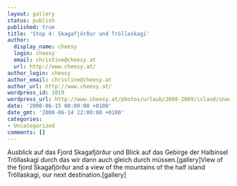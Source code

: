 ```yaml
---
layout: gallery
status: publish
published: true
title: 'Stop 4: Skagafjörður und Tröllaskagi'
author:
  display_name: cheesy
  login: cheesy
  email: christine@cheesy.at
  url: http://www.cheesy.at/
author_login: cheesy
author_email: christine@cheesy.at
author_url: http://www.cheesy.at/
wordpress_id: 1819
wordpress_url: http://www.cheesy.at/photos/urlaub/2008-2009/island/snaefellsnes-myvatn/stop-4-skagafjoerdur-troellaskagi/
date: '2008-06-15 00:00:00 +0100'
date_gmt: '2008-06-14 22:00:00 +0100'
categories:
- Uncategorized
comments: []
---
```

<!--:de-->Ausblick auf das Fjord Skagafjörður und Blick auf das Gebirge der Halbinsel Tröllaskagi durch das wir dann auch gleich durch müssen.[gallery]<!--:--><!--:en-->View of the fjord Skagafjörður and a view of the mountains of the half island Tröllaskagi, our next destination.[gallery]<!--:-->
